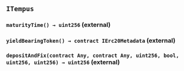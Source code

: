 ## `ITempus`






### `maturityTime() → uint256` (external)





### `yieldBearingToken() → contract IErc20Metadata` (external)





### `depositAndFix(contract Any, contract Any, uint256, bool, uint256, uint256) → uint256` (external)








